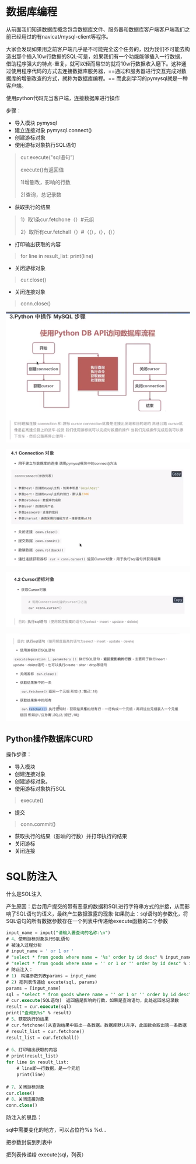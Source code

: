 # 数据库编程

从前面我们知道数据库概念包含数据库文件、服务器和数据库客户端客户端我们之前已经用过的有navicat/mysql-client等程序。

大家会发现如果用之前客户端几乎是不可能完全这个任务的，因为我们不可能去构造出那个插入10w行数据的SQL·可是，如果我们有一个功能能够插入一行数据，借助程序强大的特点-重复，就可以轻而易举的就将10w行数据收入磨下。这种通过使用程序代码的方式去连接数据库服务器，==通过和服务器进行交互完成对数据库的增删改查的方式，就称为数据库编程。==
而此刻学习的pymysql就是一种客户端。



使用python代码充当客户端，连接数据库进行操作

步骤：

- 导入模块 pymysql
- 建立连接对象 pymysql.connect()
- 创建游标对象
- 使用游标对象执行SQL语句

> cur.execute("sql语句”）
>
> execute()有返回值
>
> 1)增删改，影响的行数
>
> 2)查询，总记录数

- 获取执行的结果

> 1）取1条cur.fetchone（）#元组 
>
> 2）取所有cur.fetchall（）#（(），(），(））

- 打印输出获取的内容

> for line in result_list:
> 		print(line)

- 关闭游标对象

> cur.close()

- 关闭连接对象

> conn.close()



![zyu0-2020-11-07_13-34-18](assets/zyu0-2020-11-07_13-34-18-1604727271305.png)



![zyu0-2020-11-07_13-36-52](assets/zyu0-2020-11-07_13-36-52.png)

![zyu0-2020-11-07_13-43-51](assets/zyu0-2020-11-07_13-43-51.png)

![zyu0-2020-11-07_13-43-13](assets/zyu0-2020-11-07_13-43-13.png)



## Python操作数据库CURD

操作步骤：

- 导入模块
- 创建连接对象
- 创建游标对象。
- 使用游标对象执行SQL

> execute()

- 提交

> conn.commit()

- 获取执行的结果（影响的行数）并打印执行的结果
- 关闭游标
- 关闭连接



# SQL防注入

什么是SOL注入

产生原因：后台用户提交的带有恶意的数据和SQL进行字符串方式的拼接，从而影响了SQL语句的语义，最终产生数据泄露的现象·如果防止：sql语句的参数化，将SQL语句的所有数据参数存在一个列表中传递给execute函数的二个参数

```sql
input_name = input("请输入要查询的名称:\n")
# 4、使用游标对象执行SQL语句
# 被注入过程分析
# input_name = ' or 1 or '
# "select * from goods where name = '%s' order by id desc" % input_name
# "select * from goods where name = '' or 1 or '' order by id desc" % input_name
# 防止注入：
# 1)　构建参数列表params = input_name
# 2) 把列表传递给 excute(sql, params)
params = [input_name]
sql = "select * from goods where name = '' or 1 or '' order by id desc"  # 这里不知为何参数可以自行替代
# cur.execute(SQL语句)　返回值是影响的行数，如果是查询语句，此处返回总记录数
result = cur.execute(sql)
print("查询到%s" % result)
# 5、获取执行的结果
# cur.fetchone()从查询结果中取出一条数据。数据库默认升序，此函数会取出第一条数据
# result_list = cur.fetchone()
result_list = cur.fetchall()

# 6、打印输出获取的内容
# print(result_list)
for line in result_list:
    # line即一行数据，是一个元组
    print(line)

# 7、关闭游标对象
cur.close()
# 8、关闭连接对象
conn.close()

```

防注入的思路：

sql中需要变化的地方，可以占位符%s %d…

把参数封装到列表中

把列表传递给 execute(sql，列表）

